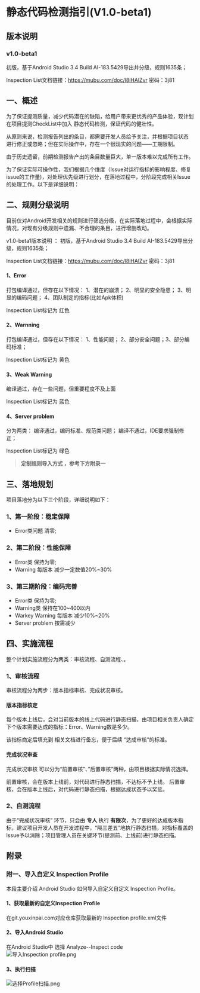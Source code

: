 
# 静态代码检测指引(V1.0-beta1)

## 版本说明
### v1.0-beta1
初版，基于Android Studio 3.4 Build AI-183.5429导出并分级，规则1635条；
 
Inspection List文档链接：https://mubu.com/doc/l8iHAlZvr 密码：3j81

## 一、概述
为了保证提测质量，减少代码潜在的缺陷，给用户带来更优秀的产品体验，现计划在项目提测CheckList中加入 静态代码检测，保证代码的健壮性。

从原则来说，检测报告列出的条目，都需要开发人员给予关注，并根据项目状态 进行修正或忽略；​但在实际操作中，存在一个很现实的问题——工期限制。

由于历史遗留，前期检测报告产出的条目数量巨大，单一版本难以完成所有工作。

为了保证实际可操作性，我们根据几个维度（Issue对运行指标的影响程度、修复issue的工作量)，对​​​​处理优先级进行划分，在落地过程中，分阶段完成相关Issue的处理工作。
​
以下是详细说明：

## 二、规则分级说明
目前仅对Android开发相关的规则进行筛选分级，在实际落地过程中，会根据实际情况，对现有分级规则中遗漏、不合理的条目，进行增删改动。

v1.0-beta1版本说明 ：
初版，基于Android Studio 3.4 Build AI-183.5429导出分级，规则1635条；
 
Inspection List文档链接：https://mubu.com/doc/l8iHAlZvr 密码：3j81

#### 1、Error
打包编译通过，​但存在以下情况：
​1、潜在的崩溃；
2、明显的安全隐患；
3、明显的编码问题；​
4、团队制定的指标(比如Apk体积)​

Inspection List标记为 红​色
​
#### 2、Warnning​​
打包编译通过，但存在以下情况：
1、性能问题；
2、部分安全问题；​​​
3、部分编码标准；​

Inspection List标记为 黄色

#### 3、​​​Weak Warning
编译通过，存在一些问题，但重要程度不及上面

Inspection List标记为 蓝色

#### 4、​​Server problem
分为两类：
编译通过，编码标准、规范类问题​​；
编译不通过，IDE要求强制修正；​

Inspection List标记为 绿色

> **定制规则导入方式 ，参考下方附录一**

## 三、落地规划

项目落地分为以下三个阶段，详细说明如下：

### 1、第一阶段：稳定保障
* Error类​​​​问题 清零;
​
### 2、第二阶段：性能保障
* ​Error类​​​​ 保持为零​;
* Warning 每版本 减少​一定数值20%~30%
​

### 3、第三期​阶段：编码完善

* Error类​​​​ 保持为零​;
* Warning类 保持在100~400以内​
* Warkey Warning 每版本 减少10%~20%​
* Server  problem 按需减少


## 四、实施流程
整个计划实施流程分为两类：审核流程、自测流程、。

### 1、审核流程
审核流程分为两步：版本指标审核、完成状况审核。

#### 版本指标核定
每个版本上线后，会对当前版本的线上代码进行静态扫描，由项目相关负责人确定 下个版本需要达成的指标：Error、Warning数是多少。

该指标商定后填充到 相关文档进行备忘，便于后续 “达成审核”的标准。

#### 完成状况审查
完成状况审核 可以分为“前置审核”、”后置审核”两种，由项目根据实际情况选择。

前置审核，会在版本上线前，对代码进行静态扫描，不达标不予上线。
后置审核，会在版本上线后，对代码进行静态扫描，根据达成状态予以奖惩。

### 2、自测流程

由于“完成状况审核” 环节，只会由 **专人** 执行 **有限次**，为了更好的达成版本指标，建议项目开发人员在开发过程中，“隔三差五”地执行静态扫描，对指标覆盖的Issue予以消除；项目管理人员在关键环节(提测前、上线前)进行静态扫描。


## 附录
###  附一、导入自定义 Inspection Profile
本段主要介绍 Android Studio 如何导入自定义自定义 Inspection Profile。

#### 1、获取最新的自定义Inspection Profile
在git.youxinpai.com对应仓库获取最新的 Inspection profile.xml文件

#### 2、导入Android Studio
在Android Studio中 选择 Analyze--Inspect code
![导入Inspection profile.png](https://i.loli.net/2019/05/13/5cd94e37ac30198433.png)


#### 3、执行扫描
![选择Profile扫描.png](https://i.loli.net/2019/05/13/5cd94e5841f0525194.png)

